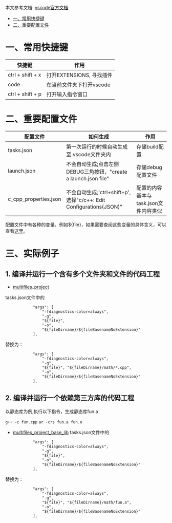 本文参考文档:
[vscode官方文档](https://code.visualstudio.com/docs/cpp/config-linux)
- [一、常用快捷键](#一、常用快捷键)
- [二、重要配置文件](#二、重要配置文件)

# 一、常用快捷键
|快捷键|作用|
|------|------|
|ctrl + shift + x|打开EXTENSIONS, 寻找插件|
|code . |在当前文件夹下打开vscode|
|ctrl + shift + p|打开输入指令窗口|

# 二、重要配置文件
|配置文件|如何生成|作用|
|------|------|------|
|tasks.json|第一次运行的时候自动生成至.vscode文件夹内|存储build配置|
|launch.json|不会自动生成;点击左侧DEBUG三角按钮，"create a launch.json file"|存储debug配置文件|
|c_cpp_properties.json|不会自动生成;'ctrl+shift+p', 选择"c/c++: Edit Configurations(JSON)"|配置的内容基本与task.json文件内容类似|

配置文件中有各种的变量，例如${file}，如果需要查阅这些变量的具体含义，可以查看[这里](https://code.visualstudio.com/docs/editor/variables-reference)。

# 三、实际例子
## 1. 编译并运行一个含有多个文件夹和文件的代码工程
* [multifiles_project](demo/multifiles_project)

tasks.json文件中的
```
            "args": [
                "-fdiagnostics-color=always",
                "-g",
                "${file}",
                "-o",
                "${fileDirname}/${fileBasenameNoExtension}"
            ],
```
替换为：
```
            "args": [
                "-fdiagnostics-color=always",
                "-g",
                "${file}", "${fileDirname}/math/*.cpp",
                "-o",
                "${fileDirname}/${fileBasenameNoExtension}"
            ],
```

## 2. 编译并运行一个依赖第三方库的代码工程
以静态库为例,执行以下指令，生成静态库fun.a

```g++ -c fun.cpp```
```ar -crs fun.a fun.o```
* [multifiles_project_base_lib](demo/multifiles_project_base_lib)
tasks.json文件中的
```
            "args": [
                "-fdiagnostics-color=always",
                "-g",
                "${file}",
                "-o",
                "${fileDirname}/${fileBasenameNoExtension}"
            ],
```
替换为：
```
            "args": [
                "-fdiagnostics-color=always",
                "-g",
                "${file}", "${fileDirname}/math/fun.a",
                "-o",
                "${fileDirname}/${fileBasenameNoExtension}"
            ],
```
